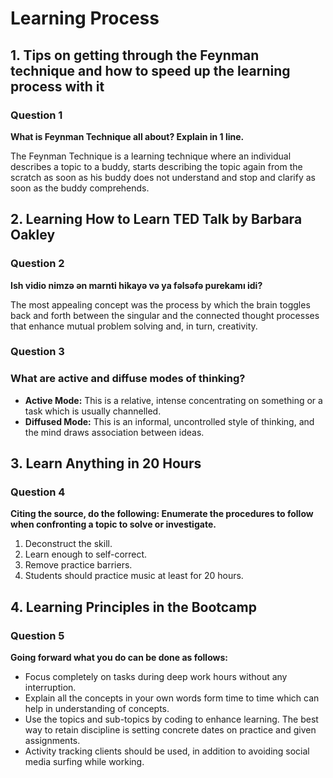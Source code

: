 # Learning Process

## 1. Tips on getting through the Feynman technique and how to speed up the learning process with it

### Question 1
**What is Feynman Technique all about? Explain in 1 line.**

The Feynman Technique is a learning technique where an individual describes a topic to a buddy, starts describing the topic again from the scratch as soon as his buddy does not understand and stop and clarify as soon as the buddy comprehends.



## 2. Learning How to Learn TED Talk by Barbara Oakley

### Question 2
**Ish vidio nimzə ən marnti hikayə və ya fəlsəfə purekamı idi?**

The most appealing concept was the process by which the brain toggles back and forth between the singular and the connected thought processes that enhance mutual problem solving and, in turn, creativity.

### Question 3
### What are active and diffuse modes of thinking?

- **Active Mode:** This is a relative, intense concentrating on something or a task which is usually channelled.
- **Diffused Mode:** This is an informal, uncontrolled style of thinking, and the mind draws association between ideas.


## 3. Learn Anything in 20 Hours

### Question 4
**Citing the source, do the following: Enumerate the procedures to follow when confronting a topic to solve or investigate.**

1. Deconstruct the skill.
2. Learn enough to self-correct.
3. Remove practice barriers.
4. Students should practice music at least for 20 hours.


## 4. Learning Principles in the Bootcamp

### Question 5
**Going forward what you do can be done as follows:**

- Focus completely on tasks during deep work hours without any interruption.
- Explain all the concepts in your own words form time to time which can help in understanding of concepts.
- Use the topics and sub-topics by coding to enhance learning.
The best way to retain discipline is setting concrete dates on practice and given assignments.
- Activity tracking clients should be used, in addition to avoiding social media surfing while working.